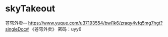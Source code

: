 # skyTakeout
苍穹外卖--
https://www.yuque.com/u37193554/bwl1k6/zraqy4vfq5mg7hgt?singleDoc# 《苍穹外卖》 密码：uyy6
